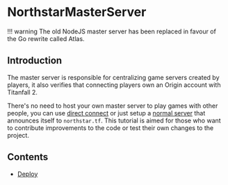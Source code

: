 # NorthstarMasterServer

!!! warning
    The old NodeJS master server has been replaced in favour of the Go rewrite called Atlas.


## Introduction

The master server is responsible for centralizing game servers created by players, it also verifies that connecting players own an Origin account with Titanfall 2.

There's no need to host your own master server to play games with other people, you can use [direct connect](../../using-northstar/direct-connect.md) or just setup a [normal server](../../hosting-a-server-with-northstar/basic-listen-server.md) that announces itself to `northstar.tf`. This tutorial is aimed for those who want to contribute improvements to the code or test their own changes to the project.

## Contents

* [Deploy](deploy.md)
